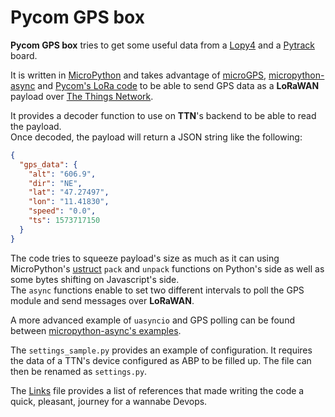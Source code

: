 # Pycom GPS box

**Pycom GPS box** tries to get some useful data from a [Lopy4](https://docs.pycom.io/gettingstarted/connection/lopy4/) and a [Pytrack](https://docs.pycom.io/datasheets/boards/pytrack/) board.

It is written in [MicroPython](https://micropython.org/) and takes advantage of [microGPS](https://github.com/inmcm/micropyGPS), [micropython-async](https://github.com/peterhinch/micropython-async) and [Pycom's LoRa code](https://docs.pycom.io/firmwareapi/pycom/network/lora/) to be able to send GPS data as a **LoRaWAN** payload over [The Things Network](https://www.thethingsnetwork.org/).

It provides a decoder function to use on **TTN**'s backend to be able to read the payload.   
Once decoded, the payload will return a JSON string like the following:

```JSON
{
  "gps_data": {
    "alt": "606.9",
    "dir": "NE",
    "lat": "47.27497",
    "lon": "11.41830",
    "speed": "0.0",
    "ts": 1573717150
  }
}
```
The code tries to squeeze payload's size as much as it can using MicroPython's [ustruct](https://docs.micropython.org/en/latest/library/ustruct.html) `pack` and `unpack` functions on Python's side as well as some bytes shifting on Javascript's side.    
The `async` functions enable to set two different intervals to poll the GPS module and send messages over **LoRaWAN**.

A more advanced example of `uasyncio` and GPS polling can be found between [micropython-async's examples](https://github.com/peterhinch/micropython-async/tree/master/gps).

The `settings_sample.py` provides an example of configuration. It requires the data of a TTN's device configured as ABP to be filled up. The file can then be renamed as `settings.py`.       

The [Links](/Links.md) file provides a list of references that made writing the code a quick, pleasant, journey for a wannabe Devops.    
